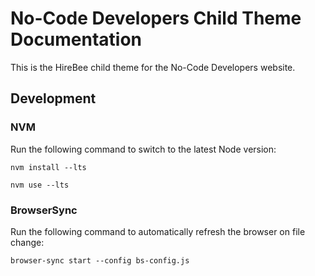 # No-Code Developers Child Theme Documentation

This is the HireBee child theme for the No-Code Developers website.

## Development

### NVM

Run the following command to switch to the latest Node version:

```shell
nvm install --lts

nvm use --lts
```

### BrowserSync

Run the following command to automatically refresh the browser on file change:

```shell
browser-sync start --config bs-config.js
```

